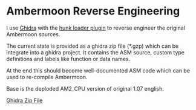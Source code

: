 # Ambermoon Reverse Engineering

I use [Ghidra](https://ghidra-sre.org/) with the [hunk loader plugin](https://github.com/lab313ru/ghidra_amiga_ldr) to reverse engineer the original Ambermoon sources.

The current state is provided as a ghidra zip file (*.gzp) which can be integrate into a ghidra project. It contains the ASM source, custom type definitions and labels like function or data names.

At the end this should become well-documented ASM code which can be used to re-compile Ambermoon.

Base is the deploded AM2_CPU version of original 1.07 english.

[Ghidra Zip File](AM2_CPU_ENG_1.7_DEPLODED.gzf)